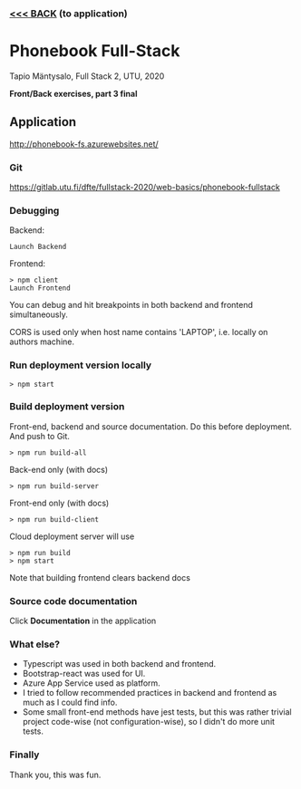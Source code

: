 ### [<<< BACK](http://phonebook-fs.azurewebsites.net/)  (to application)

# Phonebook Full-Stack

Tapio Mäntysalo, Full Stack 2, UTU, 2020

**Front/Back exercises, part 3 final**

## Application
http://phonebook-fs.azurewebsites.net/

### Git
https://gitlab.utu.fi/dfte/fullstack-2020/web-basics/phonebook-fullstack

### Debugging
Backend: 
```
Launch Backend 
```
Frontend: 
```
> npm client
Launch Frontend
```
You can debug and hit breakpoints in both backend and frontend simultaneously.

CORS is used only when host name contains 'LAPTOP', i.e. locally on authors machine.

### Run deployment version locally
```
> npm start
```
### Build deployment version
Front-end, backend and source documentation. Do this before deployment. And push to Git.
```
> npm run build-all
```
Back-end only (with docs)
```
> npm run build-server
```
Front-end only (with docs)
```
> npm run build-client
```
Cloud deployment server will use
```
> npm run build
> npm start
```
Note that building frontend clears backend docs

### Source code documentation
Click **Documentation** in the application

### What else?
* Typescript was used in both backend and frontend.
* Bootstrap-react was used for UI.
* Azure App Service used as platform.
* I tried to follow recommended practices in backend and frontend as much as I could find info.
* Some small front-end methods have jest tests, but this was rather trivial project code-wise (not configuration-wise), so I didn't do more unit tests.

### Finally
Thank you, this was fun.